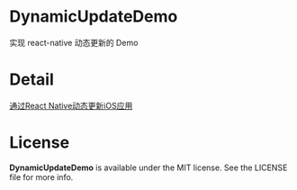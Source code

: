 # DynamicUpdateDemo
实现 react-native 动态更新的 Demo

# Detail
[通过React Native动态更新iOS应用](http://linshaolie.github.io/2016/04/01/通过React%20Native动态更新iOS应用/)

# License
**DynamicUpdateDemo** is available under the MIT license. See the LICENSE file for more info.
